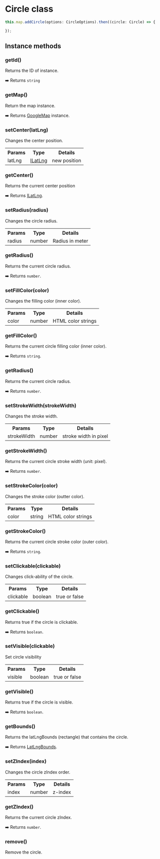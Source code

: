 # Circle class

```typescript
this.map.addCircle(options: CircleOptions).then((circle: Circle) => {

});
```


## Instance methods

### getId()

Returns the ID of instance.

:arrow_right: Returns `string`

### getMap()

Return the map instance.

:arrow_right: Returns [GoogleMap](../googlemap/README.md) instance.

### setCenter(latLng)

Changes the center position.

<table>
<tr>
  <th>Params</th>
  <th>Type</th>
  <th>Details</th>
</tr>
<tr>
  <td>latLng</td>
  <td><a href="../ilatlng/README.md">ILatLng</a></td>
  <td>new position</td>
</tr>
</table>


### getCenter()

Returns the current center position

:arrow_right: Returns [ILatLng](../ilatlng/README.md).


### setRadius(radius)

Changes the circle radius.

<table>
<tr>
  <th>Params</th>
  <th>Type</th>
  <th>Details</th>
</tr>
<tr>
  <td>radius</td>
  <td>number</td>
  <td>Radius in meter</td>
</tr>
</table>


### getRadius()

Returns the current circle radius.

:arrow_right: Returns `number`.

### setFillColor(color)

Changes the filling color (inner color).

<table>
<tr>
  <th>Params</th>
  <th>Type</th>
  <th>Details</th>
</tr>
<tr>
  <td>color</td>
  <td>number</td>
  <td>HTML color strings</td>
</tr>
</table>


### getFillColor()

Returns the current circle filling color (inner color).

:arrow_right: Returns `string`.

### getRadius()

Returns the current circle radius.

:arrow_right: Returns `number`.

### setStrokeWidth(strokeWidth)

Changes the stroke width.

<table>
<tr>
  <th>Params</th>
  <th>Type</th>
  <th>Details</th>
</tr>
<tr>
  <td>strokeWidth</td>
  <td>number</td>
  <td>stroke width in pixel</td>
</tr>
</table>


### getStrokeWidth()

Returns the current circle stroke width (unit: pixel).

:arrow_right: Returns `number`.

### setStrokeColor(color)

Changes the stroke color (outter color).

<table>
<tr>
  <th>Params</th>
  <th>Type</th>
  <th>Details</th>
</tr>
<tr>
  <td>color</td>
  <td>string</td>
  <td>HTML color strings</td>
</tr>
</table>


### getStrokeColor()

Returns the current circle stroke color (outer color).

:arrow_right: Returns `string`.


### setClickable(clickable)

Changes click-ability of the circle.

<table>
<tr>
  <th>Params</th>
  <th>Type</th>
  <th>Details</th>
</tr>
<tr>
  <td>clickable</td>
  <td>boolean</td>
  <td>true or false</td>
</tr>
</table>


### getClickable()

Returns true if the circle is clickable.

:arrow_right: Returns `boolean`.

### setVisible(clickable)

Set circle visibility

<table>
<tr>
  <th>Params</th>
  <th>Type</th>
  <th>Details</th>
</tr>
<tr>
  <td>visible</td>
  <td>boolean</td>
  <td>true or false</td>
</tr>
</table>


### getVisible()

Returns true if the circle is visible.

:arrow_right: Returns `boolean`.


### getBounds()

Returns the latLngBounds (rectangle) that contains the circle.

:arrow_right: Returns [LatLngBounds](../latlngbounds/README.md).


### setZIndex(index)

Changes the circle zIndex order.

<table>
<tr>
  <th>Params</th>
  <th>Type</th>
  <th>Details</th>
</tr>
<tr>
  <td>index</td>
  <td>number</td>
  <td>z-index</td>
</tr>
</table>


### getZIndex()

Returns the current circle zIndex.

:arrow_right: Returns `number`.

### remove()

Remove the circle.
